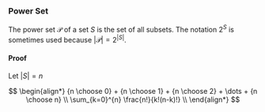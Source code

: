 ### Power Set

The power set $\mathcal{P}$ of a set $S$ is the set of all subsets. The notation $2^{S}$ is sometimes used because $|\mathcal{P}| = 2^{|S|}$.

#### Proof
Let $|S| = n$

$$
    \begin{align*}
        {n \choose 0} + {n \choose 1} + {n \choose 2} + \dots + {n \choose n} \\
        \sum_{k=0}^{n} \frac{n!}{k!(n-k)!} \\
    \end{align*}
$$